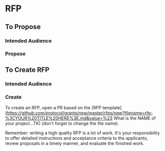 # RFP

## To Propose
### Intended Audience
### Propose

## To Create RFP
### Intended Audience
### Create
To create an RFP, open a PR based on the [RFP template](https://github.com/protocol/grants/new/master/rfps/new?filename=rfp-%3CYOUR%20TITLE%20HERE%3E.md&value=%23 What is the NAME of your project...TK) (don't forget to change the file name).

Remember: writing a high quality RFP is a lot of work. It's your responsibility to offer detailed instructions and acceptance criteria to the applicants, review proposals in a timely manner, and evaluate the finished work.
